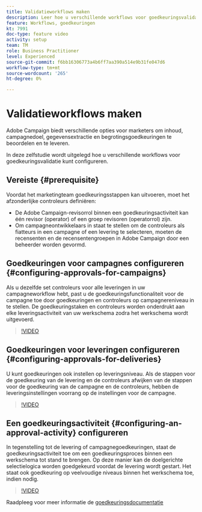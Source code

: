 ```yaml
---
title: Validatieworkflows maken
description: Leer hoe u verschillende workflows voor goedkeuringsvalidatie configureert.
feature: Workflows, goedkeuringen
kt: 7991
doc-type: feature video
activity: setup
team: TM
role: Business Practitioner
level: Experienced
source-git-commit: f6bb16306773a4b6ff7aa390a514e9b31fe047d6
workflow-type: tm+mt
source-wordcount: '265'
ht-degree: 0%

---
```



# Validatieworkflows maken

Adobe Campaign biedt verschillende opties voor marketers om inhoud, campagnedoel, gegevensextractie en begrotingsgoedkeuringen te beoordelen en te leveren.

In deze zelfstudie wordt uitgelegd hoe u verschillende workflows voor goedkeuringsvalidatie kunt configureren.

## Vereiste {#prerequisite}

Voordat het marketingteam goedkeuringsstappen kan uitvoeren, moet het afzonderlijke controleurs definiëren:

* De Adobe Campaign-revisorrol binnen een goedkeuringsactiviteit kan één revisor (operator) of een groep revisoren (operatorrol) zijn.
* Om campagneontwikkelaars in staat te stellen om de controleurs als fiatteurs in een campagne of een levering te selecteren, moeten de recensenten en de recensentengroepen in Adobe Campaign door een beheerder worden gevormd.

## Goedkeuringen voor campagnes configureren {#configuring-approvals-for-campaigns}

Als u dezelfde set controleurs voor alle leveringen in uw campagneworkflow hebt, past u de goedkeuringsfunctionaliteit voor de campagne toe door goedkeuringen en controleurs op campagnereniveau in te stellen. De goedkeuringstaken en controleurs worden onderdrukt aan elke leveringsactiviteit van uw werkschema zodra het werkschema wordt uitgevoerd.

>[!VIDEO](https://video.tv.adobe.com/v/25175?quality=12)

## Goedkeuringen voor leveringen configureren {#configuring-approvals-for-deliveries}

U kunt goedkeuringen ook instellen op leveringsniveau. Als de stappen voor de goedkeuring van de levering en de controleurs afwijken van de stappen voor de goedkeuring van de campagne en de controleurs, hebben de leveringsinstellingen voorrang op de instellingen voor de campagne.

>[!VIDEO](https://video.tv.adobe.com/v/25176?quality=12)

## Een goedkeuringsactiviteit {#configuring-an-approval-activity} configureren

In tegenstelling tot de levering of campagnegoedkeuringen, staat de goedkeuringsactiviteit toe om een goedkeuringsproces binnen een werkschema tot stand te brengen. Op deze manier kan de doelgerichte selectielogica worden goedgekeurd voordat de levering wordt gestart. Het staat ook goedkeuring op veelvoudige niveaus binnen het werkschema toe, indien nodig.

>[!VIDEO](https://video.tv.adobe.com/v/25174?quality=12)

Raadpleeg voor meer informatie de [goedkeuringsdocumentatie](https://experienceleague.adobe.com/docs/campaign-classic/using/automating-with-workflows/flow-control-activities/approval.html)
